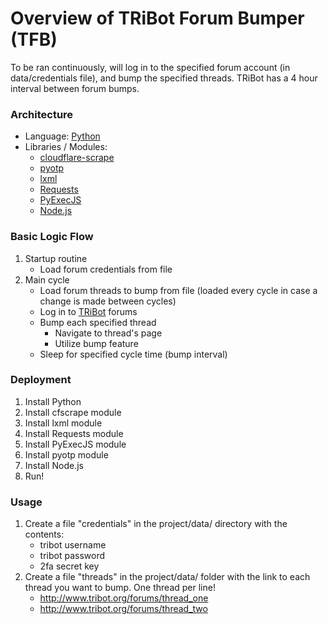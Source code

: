 # Overview of TRiBot Forum Bumper (TFB)
To be ran continuously, will log in to the specified forum account (in data/credentials file), and bump the specified threads. TRiBot has a 4 hour interval between forum bumps.

### Architecture
- Language: [Python](https://www.python.org/)
- Libraries / Modules:
    - [cloudflare-scrape](https://github.com/Anorov/cloudflare-scrape)
    - [pyotp](https://github.com/pyotp/pyotp)
    - [lxml](http://lxml.de/)
    - [Requests](http://docs.python-requests.org/en/master/)
    - [PyExecJS](https://pypi.python.org/pypi/PyExecJS)
    - [Node.js](https://nodejs.org/en/)

### Basic Logic Flow
1. Startup routine
    - Load forum credentials from file
2. Main cycle
    - Load forum threads to bump from file (loaded every cycle in case a change is made between cycles)
    - Log in to [TRiBot](http://www.tribot.org) forums
    - Bump each specified thread
        - Navigate to thread's page
        - Utilize bump feature
    - Sleep for specified cycle time (bump interval)
    
### Deployment
1. Install Python
2. Install cfscrape module
3. Install lxml module
4. Install Requests module
5. Install PyExecJS module
6. Install pyotp module
7. Install Node.js
8. Run!

### Usage
1. Create a file "credentials" in the project/data/ directory with the contents:
    - tribot username
    - tribot password
    - 2fa secret key
2. Create a file "threads" in the project/data/ folder with the link to each thread you want to bump. One thread per line!
    - http://www.tribot.org/forums/thread_one
    - http://www.tribot.org/forums/thread_two
    
